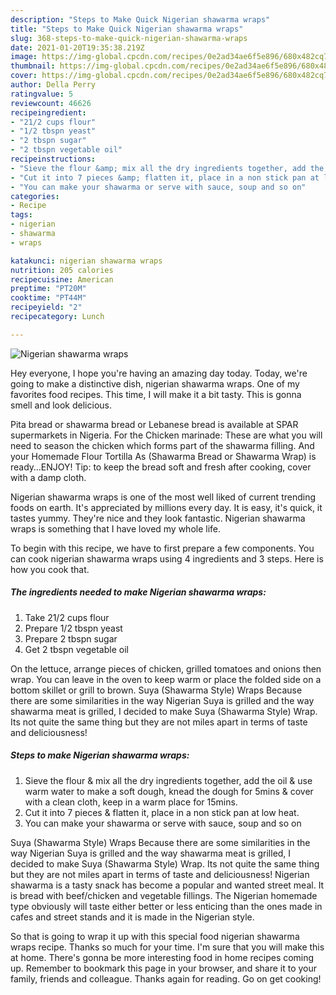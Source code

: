 ```yaml
---
description: "Steps to Make Quick Nigerian shawarma wraps"
title: "Steps to Make Quick Nigerian shawarma wraps"
slug: 368-steps-to-make-quick-nigerian-shawarma-wraps
date: 2021-01-20T19:35:38.219Z
image: https://img-global.cpcdn.com/recipes/0e2ad34ae6f5e896/680x482cq70/nigerian-shawarma-wraps-recipe-main-photo.jpg
thumbnail: https://img-global.cpcdn.com/recipes/0e2ad34ae6f5e896/680x482cq70/nigerian-shawarma-wraps-recipe-main-photo.jpg
cover: https://img-global.cpcdn.com/recipes/0e2ad34ae6f5e896/680x482cq70/nigerian-shawarma-wraps-recipe-main-photo.jpg
author: Della Perry
ratingvalue: 5
reviewcount: 46626
recipeingredient:
- "21/2 cups flour"
- "1/2 tbspn yeast"
- "2 tbspn sugar"
- "2 tbspn vegetable oil"
recipeinstructions:
- "Sieve the flour &amp; mix all the dry ingredients together, add the oil &amp; use warm water to make a soft dough, knead the dough for 5mins &amp; cover with a clean cloth, keep in a warm place for 15mins."
- "Cut it into 7 pieces &amp; flatten it, place in a non stick pan at low heat."
- "You can make your shawarma or serve with sauce, soup and so on"
categories:
- Recipe
tags:
- nigerian
- shawarma
- wraps

katakunci: nigerian shawarma wraps 
nutrition: 205 calories
recipecuisine: American
preptime: "PT20M"
cooktime: "PT44M"
recipeyield: "2"
recipecategory: Lunch

---
```



![Nigerian shawarma wraps](https://img-global.cpcdn.com/recipes/0e2ad34ae6f5e896/680x482cq70/nigerian-shawarma-wraps-recipe-main-photo.jpg)

Hey everyone, I hope you're having an amazing day today. Today, we're going to make a distinctive dish, nigerian shawarma wraps. One of my favorites food recipes. This time, I will make it a bit tasty. This is gonna smell and look delicious.

Pita bread or shawarma bread or Lebanese bread is available at SPAR supermarkets in Nigeria. For the Chicken marinade: These are what you will need to season the chicken which forms part of the shawarma filling. And your Homemade Flour Tortilla As (Shawarma Bread or Shawarma Wrap) is ready…ENJOY! Tip: to keep the bread soft and fresh after cooking, cover with a damp cloth.

Nigerian shawarma wraps is one of the most well liked of current trending foods on earth. It's appreciated by millions every day. It is easy, it's quick, it tastes yummy. They're nice and they look fantastic. Nigerian shawarma wraps is something that I have loved my whole life.


To begin with this recipe, we have to first prepare a few components. You can cook nigerian shawarma wraps using 4 ingredients and 3 steps. Here is how you cook that.

<!--inarticleads1-->

##### The ingredients needed to make Nigerian shawarma wraps:

1. Take 21/2 cups flour
1. Prepare 1/2 tbspn yeast
1. Prepare 2 tbspn sugar
1. Get 2 tbspn vegetable oil


On the lettuce, arrange pieces of chicken, grilled tomatoes and onions then wrap. You can leave in the oven to keep warm or place the folded side on a bottom skillet or grill to brown. Suya (Shawarma Style) Wraps Because there are some similarities in the way Nigerian Suya is grilled and the way shawarma meat is grilled, I decided to make Suya (Shawarma Style) Wrap. Its not quite the same thing but they are not miles apart in terms of taste and deliciousness! 

<!--inarticleads2-->

##### Steps to make Nigerian shawarma wraps:

1. Sieve the flour &amp; mix all the dry ingredients together, add the oil &amp; use warm water to make a soft dough, knead the dough for 5mins &amp; cover with a clean cloth, keep in a warm place for 15mins.
1. Cut it into 7 pieces &amp; flatten it, place in a non stick pan at low heat.
1. You can make your shawarma or serve with sauce, soup and so on


Suya (Shawarma Style) Wraps Because there are some similarities in the way Nigerian Suya is grilled and the way shawarma meat is grilled, I decided to make Suya (Shawarma Style) Wrap. Its not quite the same thing but they are not miles apart in terms of taste and deliciousness! Nigerian shawarma is a tasty snack has become a popular and wanted street meal. It is bread with beef/chicken and vegetable fillings. The Nigerian homemade type obviously will taste either better or less enticing than the ones made in cafes and street stands and it is made in the Nigerian style. 

So that is going to wrap it up with this special food nigerian shawarma wraps recipe. Thanks so much for your time. I'm sure that you will make this at home. There's gonna be more interesting food in home recipes coming up. Remember to bookmark this page in your browser, and share it to your family, friends and colleague. Thanks again for reading. Go on get cooking!
